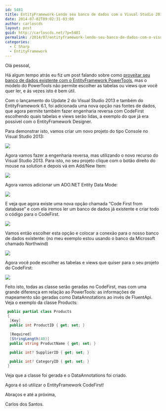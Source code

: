```yaml
---
id: 5481
title: EntityFramework-Lendo seu banco de dados com o Visual Studio 2013 Update 2
date: 2014-07-02T09:02:31-03:00
author: carloscds
layout: post
guid: http://carloscds.net/?p=5481
permalink: /2014/07/entityframework-lendo-seu-banco-de-dados-com-o-visual-studio-2013-update-2/
categories:
  - C Sharp
  - EntityFramework
---
```

Olá pessoal,

Há algum tempo atrás eu fiz um post falando sobre como [proveitar seu banco de dados existente com o EntityFramework PowerTools](http://carloscds.net/2014/04/entityframeworkapoveitando-seu-banco-de-dados-com-powertools), mas o modelo do PowerTools não permite escolher as tabelas ou views que você quer ler, e ás vezes isto é bem útil.

Com o lançamento do Update 2 do Visual Studio 2013 e também do EntityFramework 6.1, foi adicionada uma nova opção nas fontes de dados, que agora permite também fazer engenharia reversa com CodeFirst escolhendo quais tabelas e views serão lidas, a exemplo do que já era possível com o EntityFramework Designer.

Para demonstrar isto, vamos criar um novo projeto do tipo Console no Visual Studio 2013:

![]( wp-content/uploads/2014/07/SNAGHTMLa64a79f.png)

Agora vamos fazer a engenharia reversa, mas utilizando o novo recurso do Visual Studio 2013. Para isto, no seu projeto clique com o botão direito do mouse na solution e depois vá em Add/New Item:

![]( wp-content/uploads/2014/07/image1.png)

Agora vamos adicionar um ADO.NET Entity Data Mode:

![]( wp-content/uploads/2014/07/SNAGHTMLa676ebe.png)

E veja que agora existe uma nova opção chamada “Code First from database” e com ela iremos ler um banco de dados já existente e criar todo o código para o CodeFirst.

![]( wp-content/uploads/2014/07/SNAGHTMLa69ebd4.png)

Vamos então escolher esta opção e colocar a conexão para o nosso banco de dados existente: (no meu exemplo estou usando o banco da Microsoft chamado Northwind)

![]( wp-content/uploads/2014/07/SNAGHTMLa69538c.png)

Agora você pode escolher as tabelas e views que quiser para o seu projeto do CodeFirst:

![]( wp-content/uploads/2014/07/SNAGHTMLa6b3694.png)

Feito isto, todas as classe serão geradas no CodeFirst, mas com uma grande diferença em relação ao PowerTools: as informações de mapeamento são geradas como DataAnnotations ao invés de FluentApi. Veja o exemplo da classe Products:

```csharp
 public partial class Products
 {
  [Key]
  public int ProductID { get; set; }

  [Required]
  [StringLength(40)]
  public string ProductName { get; set; }

  public int? SupplierID { get; set; }

  public int? CategoryID { get; set; }
 }  
```

Veja que a classe foi gerada e o DataAnnotations foi criado.

Agora é só utilizar o EntityFramework CodeFirst!

Abraços e até a próxima,

Carlos dos Santos.